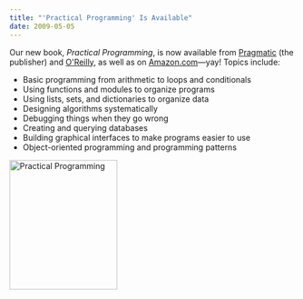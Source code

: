 ```yaml
---
title: "'Practical Programming' Is Available"
date: 2009-05-05
---
```

Our new book, <em>Practical Programming</em>, is now available from <a href="http://www.pragprog.com/titles/gwpy/practical-programming">Pragmatic</a> (the publisher) and <a href="http://oreilly.com/catalog/9781934356272/">O'Reilly</a>, as well as on <a href="http://www.amazon.com/Practical-Programming-Introduction-Computer-Science/dp/1934356271">Amazon.com</a>—yay! Topics include:
<ul>
  <li>Basic programming from arithmetic to loops and conditionals</li>
  <li>Using functions and modules to organize programs</li>
  <li>Using lists, sets, and dictionaries to organize data</li>
  <li>Designing algorithms systematically</li>
  <li>Debugging things when they go wrong</li>
  <li>Creating and querying databases</li>
  <li>Building graphical interfaces to make programs easier to use</li>
  <li>Object-oriented programming and programming patterns</li>
</ul>
<a href="http://www.pragprog.com/titles/gwpy/practical-programming"><img src="@root/files/2009/05/practical-programming-cover.jpg" alt="Practical Programming" width="190" height="228" class="centered"></a>
